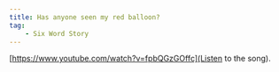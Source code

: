 ```yaml
---
title: Has anyone seen my red balloon?
tag:
    - Six Word Story
---
```


[https://www.youtube.com/watch?v=fpbQGzGOffc](Listen to the song).
